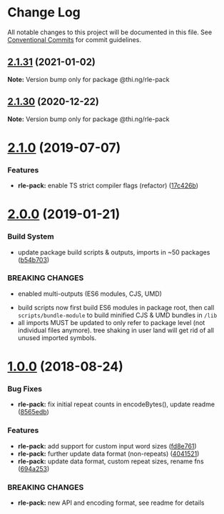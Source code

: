 # Change Log

All notable changes to this project will be documented in this file.
See [Conventional Commits](https://conventionalcommits.org) for commit guidelines.

## [2.1.31](https://github.com/thi-ng/umbrella/compare/@thi.ng/rle-pack@2.1.30...@thi.ng/rle-pack@2.1.31) (2021-01-02)

**Note:** Version bump only for package @thi.ng/rle-pack





## [2.1.30](https://github.com/thi-ng/umbrella/compare/@thi.ng/rle-pack@2.1.29...@thi.ng/rle-pack@2.1.30) (2020-12-22)

**Note:** Version bump only for package @thi.ng/rle-pack





# [2.1.0](https://github.com/thi-ng/umbrella/compare/@thi.ng/rle-pack@2.0.6...@thi.ng/rle-pack@2.1.0) (2019-07-07)

### Features

* **rle-pack:** enable TS strict compiler flags (refactor) ([17c426b](https://github.com/thi-ng/umbrella/commit/17c426b))

# [2.0.0](https://github.com/thi-ng/umbrella/compare/@thi.ng/rle-pack@1.0.8...@thi.ng/rle-pack@2.0.0) (2019-01-21)

### Build System

* update package build scripts & outputs, imports in ~50 packages ([b54b703](https://github.com/thi-ng/umbrella/commit/b54b703))

### BREAKING CHANGES

* enabled multi-outputs (ES6 modules, CJS, UMD)

- build scripts now first build ES6 modules in package root, then call
  `scripts/bundle-module` to build minified CJS & UMD bundles in `/lib`
- all imports MUST be updated to only refer to package level
  (not individual files anymore). tree shaking in user land will get rid of
  all unused imported symbols.

<a name="1.0.0"></a>
# [1.0.0](https://github.com/thi-ng/umbrella/compare/@thi.ng/rle-pack@0.2.24...@thi.ng/rle-pack@1.0.0) (2018-08-24)

### Bug Fixes

* **rle-pack:** fix initial repeat counts in encodeBytes(), update readme ([8565edb](https://github.com/thi-ng/umbrella/commit/8565edb))

### Features

* **rle-pack:** add support for custom input word sizes ([fd8e761](https://github.com/thi-ng/umbrella/commit/fd8e761))
* **rle-pack:** further update data format (non-repeats) ([4041521](https://github.com/thi-ng/umbrella/commit/4041521))
* **rle-pack:** update data format, custom repeat sizes, rename fns ([694a253](https://github.com/thi-ng/umbrella/commit/694a253))

### BREAKING CHANGES

* **rle-pack:** new API and encoding format, see readme
for details
